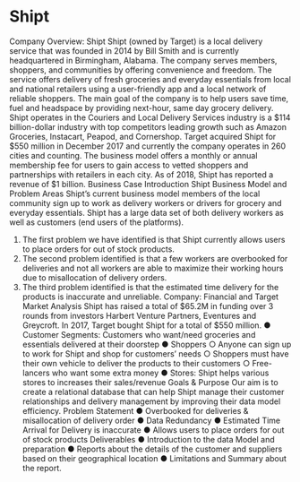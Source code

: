 # Shipt
Company Overview: Shipt
Shipt (owned by Target) is a local delivery service that was founded in 2014 by Bill Smith and is
currently headquartered in Birmingham, Alabama. The company serves members, shoppers, and
communities by offering convenience and freedom. The service offers delivery of fresh groceries
and everyday essentials from local and national retailers using a user-friendly app and a local
network of reliable shoppers. The main goal of the company is to help users save time, fuel and
headspace by providing next-hour, same day grocery delivery.
Shipt operates in the Couriers and Local Delivery Services industry is a $114 billion-dollar
industry with top competitors leading growth such as Amazon Groceries, Instacart, Peapod, and
Cornershop.
Target acquired Shipt for $550 million in December 2017 and currently the company operates in
260 cities and counting. The business model offers a monthly or annual membership fee for users
to gain access to vetted shoppers and partnerships with retailers in each city. As of 2018, Shipt
has reported a revenue of $1 billion.
Business Case Introduction
Shipt Business Model and Problem Areas
Shipt’s current business model members of the local community sign up to work as delivery
workers or drivers for grocery and everyday essentials. Shipt has a large data set of both delivery
workers as well as customers (end users of the platforms).
1. The first problem we have identified is that Shipt currently allows users to place
orders for out of stock products.
2. The second problem identified is that a few workers are overbooked for deliveries and
not all workers are able to maximize their working hours due to misallocation of delivery
orders.
3. The third problem identified is that the estimated time delivery for the products is
inaccurate and unreliable.
Company: Financial and Target Market Analysis
Shipt has raised a total of $65.2M in funding over 3 rounds from investors Harbert Venture
Partners, Eventures and Greycroft. In 2017, Target bought Shipt for a total of $550 million.
● Customer Segments: Customers who want/need groceries and essentials delivered at
their doorstep
● Shoppers
○ Anyone can sign up to work for Shipt and shop for customers’ needs
○ Shoppers must have their own vehicle to deliver the products to their customers
○ Free-lancers who want some extra money
● Stores: Shipt helps various stores to increases their sales/revenue
Goals & Purpose
Our aim is to create a relational database that can help Shipt manage their customer relationships
and delivery management by improving their data model efficiency.
Problem Statement
● Overbooked for deliveries & misallocation of delivery order
● Data Redundancy
● Estimated Time Arrival for Delivery is inaccurate
● Allows users to place orders for out of stock products
Deliverables
● Introduction to the data Model and preparation
● Reports about the details of the customer and suppliers based on their geographical
location
● Limitations and Summary about the report.
